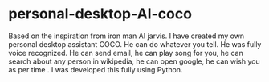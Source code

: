 # personal-desktop-AI-coco
Based on the inspiration from iron man AI jarvis. I have created my own personal desktop assistant COCO. He can do whatever you tell. He was fully voice recognized. He can send email, he can play song for you, he can search about any person in wikipedia, he can open google, he can wish you as per time . I was developed this fully using Python.
